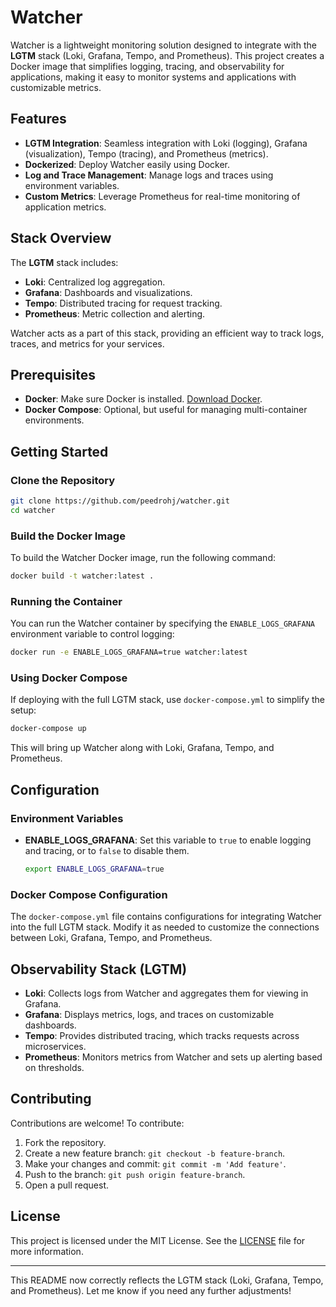 # Watcher

Watcher is a lightweight monitoring solution designed to integrate with the **LGTM** stack (Loki, Grafana, Tempo, and Prometheus). This project creates a Docker image that simplifies logging, tracing, and observability for applications, making it easy to monitor systems and applications with customizable metrics.

## Features
- **LGTM Integration**: Seamless integration with Loki (logging), Grafana (visualization), Tempo (tracing), and Prometheus (metrics).
- **Dockerized**: Deploy Watcher easily using Docker.
- **Log and Trace Management**: Manage logs and traces using environment variables.
- **Custom Metrics**: Leverage Prometheus for real-time monitoring of application metrics.

## Stack Overview
The **LGTM** stack includes:
- **Loki**: Centralized log aggregation.
- **Grafana**: Dashboards and visualizations.
- **Tempo**: Distributed tracing for request tracking.
- **Prometheus**: Metric collection and alerting.

Watcher acts as a part of this stack, providing an efficient way to track logs, traces, and metrics for your services.

## Prerequisites
- **Docker**: Make sure Docker is installed. [Download Docker](https://www.docker.com/get-started).
- **Docker Compose**: Optional, but useful for managing multi-container environments.

## Getting Started

### Clone the Repository
```bash
git clone https://github.com/peedrohj/watcher.git
cd watcher
```

### Build the Docker Image
To build the Watcher Docker image, run the following command:

```bash
docker build -t watcher:latest .
```

### Running the Container
You can run the Watcher container by specifying the `ENABLE_LOGS_GRAFANA` environment variable to control logging:

```bash
docker run -e ENABLE_LOGS_GRAFANA=true watcher:latest
```

### Using Docker Compose
If deploying with the full LGTM stack, use `docker-compose.yml` to simplify the setup:

```bash
docker-compose up
```

This will bring up Watcher along with Loki, Grafana, Tempo, and Prometheus.

## Configuration

### Environment Variables
- **ENABLE_LOGS_GRAFANA**: Set this variable to `true` to enable logging and tracing, or to `false` to disable them.
  ```bash
  export ENABLE_LOGS_GRAFANA=true
  ```

### Docker Compose Configuration
The `docker-compose.yml` file contains configurations for integrating Watcher into the full LGTM stack. Modify it as needed to customize the connections between Loki, Grafana, Tempo, and Prometheus.

## Observability Stack (LGTM)
- **Loki**: Collects logs from Watcher and aggregates them for viewing in Grafana.
- **Grafana**: Displays metrics, logs, and traces on customizable dashboards.
- **Tempo**: Provides distributed tracing, which tracks requests across microservices.
- **Prometheus**: Monitors metrics from Watcher and sets up alerting based on thresholds.

## Contributing

Contributions are welcome! To contribute:
1. Fork the repository.
2. Create a new feature branch: `git checkout -b feature-branch`.
3. Make your changes and commit: `git commit -m 'Add feature'`.
4. Push to the branch: `git push origin feature-branch`.
5. Open a pull request.

## License
This project is licensed under the MIT License. See the [LICENSE](LICENSE) file for more information.

---

This README now correctly reflects the LGTM stack (Loki, Grafana, Tempo, and Prometheus). Let me know if you need any further adjustments!
